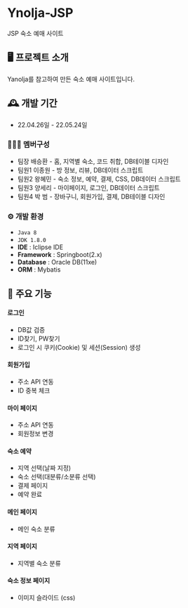 # Ynolja-JSP
JSP 숙소 예매 사이트


## 🖥️ 프로젝트 소개
Yanolja를 참고하여 만든 숙소 예매 사이트입니다.
<br>

## 🕰️ 개발 기간
* 22.04.26일 - 22.05.24일

### 🧑‍🤝‍🧑 멤버구성
 - 팀장 배승환 - 홈, 지역별 숙소, 코드 취합, DB테이블 디자인
 - 팀원1 이종원 - 방 정보, 리뷰, DB데이터 스크립트
 - 팀원2 왕혜민 - 숙소 정보, 예약, 결제, CSS, DB데이터 스크립트
 - 팀원3 양세리 - 마이페이지, 로그인, DB데이터 스크립트
 - 팀원4 박 범 - 장바구니, 회원가입, 결제, DB테이블 디자인

### ⚙️ 개발 환경
- `Java 8`
- `JDK 1.8.0`
- **IDE** : Iclipse IDE
- **Framework** : Springboot(2.x)
- **Database** : Oracle DB(11xe)
- **ORM** : Mybatis

## 📌 주요 기능
#### 로그인
- DB값 검증
- ID찾기, PW찾기
- 로그인 시 쿠키(Cookie) 및 세션(Session) 생성
#### 회원가입
- 주소 API 연동
- ID 중복 체크
#### 마이 페이지
- 주소 API 연동
- 회원정보 변경
#### 숙소 예약
- 지역 선택(날짜 지정)
- 숙소 선택(대분류/소분류 선택)
- 결제 페이지
- 예약 완료
#### 메인 페이지
- 메인 숙소 분류
#### 지역 페이지
- 지역별 숙소 분류
#### 숙소 정보 페이지
- 이미지 슬라이드 (css)
